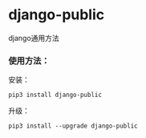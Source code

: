 # django-public
django通用方法
### 使用方法： ###
安装：

`pip3 install django-public`

升级：

`pip3 install --upgrade django-public`